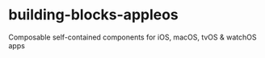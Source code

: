 # building-blocks-appleos
Composable self-contained components for iOS, macOS, tvOS &amp; watchOS apps
